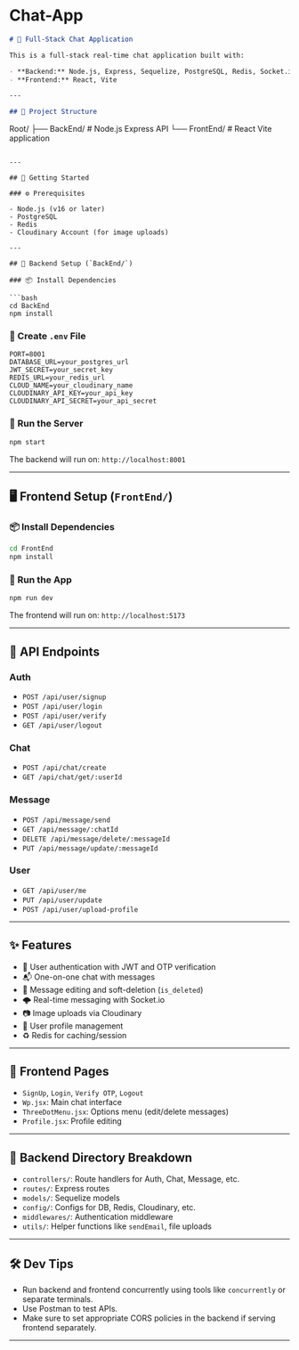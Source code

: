 # Chat-App
 
```markdown
# 💬 Full-Stack Chat Application

This is a full-stack real-time chat application built with:

- **Backend:** Node.js, Express, Sequelize, PostgreSQL, Redis, Socket.io, Cloudinary
- **Frontend:** React, Vite

---

## 📁 Project Structure

```

Root/
├── BackEnd/           # Node.js Express API
└── FrontEnd/          # React Vite application

````

---

## 🚀 Getting Started

### ⚙️ Prerequisites

- Node.js (v16 or later)
- PostgreSQL
- Redis
- Cloudinary Account (for image uploads)

---

## 🔧 Backend Setup (`BackEnd/`)

### 📦 Install Dependencies

```bash
cd BackEnd
npm install
````

### 🔑 Create `.env` File

```env
PORT=8001
DATABASE_URL=your_postgres_url
JWT_SECRET=your_secret_key
REDIS_URL=your_redis_url
CLOUD_NAME=your_cloudinary_name
CLOUDINARY_API_KEY=your_api_key
CLOUDINARY_API_SECRET=your_api_secret
```

### 🏁 Run the Server

```bash
npm start
```

The backend will run on: `http://localhost:8001`

---

## 🖥️ Frontend Setup (`FrontEnd/`)

### 📦 Install Dependencies

```bash
cd FrontEnd
npm install
```

### 🏁 Run the App

```bash
npm run dev
```

The frontend will run on: `http://localhost:5173`

---

## 🔌 API Endpoints

### Auth

* `POST /api/user/signup`
* `POST /api/user/login`
* `POST /api/user/verify`
* `GET /api/user/logout`

### Chat

* `POST /api/chat/create`
* `GET /api/chat/get/:userId`

### Message

* `POST /api/message/send`
* `GET /api/message/:chatId`
* `DELETE /api/message/delete/:messageId`
* `PUT /api/message/update/:messageId`

### User

* `GET /api/user/me`
* `PUT /api/user/update`
* `POST /api/user/upload-profile`

---

## ✨ Features

* 🔐 User authentication with JWT and OTP verification
* 📬 One-on-one chat with messages
* 🧵 Message editing and soft-deletion (`is_deleted`)
* 🌩️ Real-time messaging with Socket.io
* 📷 Image uploads via Cloudinary
* 🧑 User profile management
* ♻️ Redis for caching/session

---

## 📁 Frontend Pages

* `SignUp`, `Login`, `Verify OTP`, `Logout`
* `Wp.jsx`: Main chat interface
* `ThreeDotMenu.jsx`: Options menu (edit/delete messages)
* `Profile.jsx`: Profile editing

---

## 📂 Backend Directory Breakdown

* `controllers/`: Route handlers for Auth, Chat, Message, etc.
* `routes/`: Express routes
* `models/`: Sequelize models
* `config/`: Configs for DB, Redis, Cloudinary, etc.
* `middlewares/`: Authentication middleware
* `utils/`: Helper functions like `sendEmail`, file uploads

---

## 🛠️ Dev Tips

* Run backend and frontend concurrently using tools like `concurrently` or separate terminals.
* Use Postman to test APIs.
* Make sure to set appropriate CORS policies in the backend if serving frontend separately.

---

